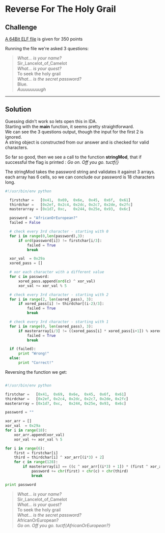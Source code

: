 # Reverse For The Holy Grail

## Challenge
[A 64Bit ELF file](files/44f8fe99f38c0ec9e398f1c1f674ad4a78aaf144) is given for 350 points

Running the file we're asked 3 questions:

>*What... is your name?*  
Sir_Lancelot_of_Camelot  
*What... is your quest?*  
To seek the holy grail  
*What...  is the secret password?*  
Blue.  
*Auuuuuuuugh*

---
## Solution
Guessing didn't work so lets open this in IDA.  
Starting with the **main** function, it seems pretty straightforward.  
We can see the 3 questions output, though the input for the first 2 is ignored.  
A string object is constructed from our answer and is checked for valid characters.

So far so good, then we see a call to the function **stringMod**, that if successful the flag is printed : *Go on. Off you go. tuctf{}*

The stringMod takes the password string and validates it against 3 arrays.  
each array has 6 cells, so we can conclude our password is 18 characters long.

```python
#!/usr/bin/env python

  firstchar =   [0x41,  0x69,  0x6e,  0x45,  0x6f,  0x61]
  thirdchar =   [0x2ef, 0x2c4, 0x2dc, 0x2c7, 0x2de, 0x2fc]
  masterarray = [0x1d7, 0xc,   0x244, 0x25e, 0x93,  0x6c]

  password = "AfricanOrEuropean?"
  failed = False

  # check every 3rd character - starting with 0
  for i in range(0,len(password),3):
      if ord(password[i]) != firstchar[i/3]:
          failed = True
          break

  xor_val  = 0x29a
  xored_pass = []

  # xor each character with a different value
  for c in password:
      xored_pass.append(ord(c) ^ xor_val)
      xor_val += xor_val % 5

  # check every 3rd character - starting with 2
  for i in range(2, len(xored_pass), 3):
      if xored_pass[i] != thirdchar[(i-2)/3]:
          failed = True
          break

  # check every 3rd character - starting with 1
  for i in range(0, len(xored_pass), 3):
      if masterarray[i/3] != ((xored_pass[i] * xored_pass[i+1]) % xored_pass[i+2]):
          failed = True
          break

  if (failed):
      print "Wrong!"
  else:
      print "Correct!"
  ```

  Reversing the function we get:
  ```python

  #!/usr/bin/env python

  firstchar =   [0x41,  0x69,  0x6e,  0x45,  0x6f,  0x61]
  thirdchar =   [0x2ef, 0x2c4, 0x2dc, 0x2c7, 0x2de, 0x2fc]
  masterarray = [0x1d7, 0xc,   0x244, 0x25e, 0x93,  0x6c]

  password = ""

  xor_arr = []
  xor_val  = 0x29a
  for i in range(18):
      xor_arr.append(xor_val)
      xor_val += xor_val % 5

  for i in range(6):
      first = firstchar[i]
      third = thirdchar[i] ^ xor_arr[(i*3) + 2]
      for c in range(128):
          if masterarray[i] == ((c ^ xor_arr[(i*3) + 1]) * (first ^ xor_arr[i*3])) % thirdchar[i]:
              password += chr(first) + chr(c) + chr(third)
              break

  print password

  ```

  >*What... is your name?*  
  Sir_Lancelot_of_Camelot  
  *What... is your quest?*  
  To seek the holy grail  
  *What...  is the secret password?*  
  AfricanOrEuropean?  
  *Go on. Off you go. tuctf{AfricanOrEuropean?}*
